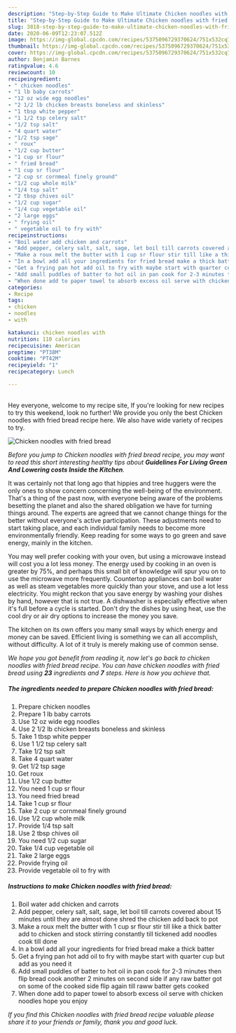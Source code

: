 ```yaml
---
description: "Step-by-Step Guide to Make Ultimate Chicken noodles with fried bread"
title: "Step-by-Step Guide to Make Ultimate Chicken noodles with fried bread"
slug: 3818-step-by-step-guide-to-make-ultimate-chicken-noodles-with-fried-bread
date: 2020-06-09T12:23:07.512Z
image: https://img-global.cpcdn.com/recipes/5375096729370624/751x532cq70/chicken-noodles-with-fried-bread-recipe-main-photo.jpg
thumbnail: https://img-global.cpcdn.com/recipes/5375096729370624/751x532cq70/chicken-noodles-with-fried-bread-recipe-main-photo.jpg
cover: https://img-global.cpcdn.com/recipes/5375096729370624/751x532cq70/chicken-noodles-with-fried-bread-recipe-main-photo.jpg
author: Benjamin Barnes
ratingvalue: 4.6
reviewcount: 10
recipeingredient:
- " chicken noodles"
- "1 lb baby carrots"
- "12 oz wide egg noodles"
- "2 1/2 lb chicken breasts boneless and skinless"
- "1 tbsp white pepper"
- "1 1/2 tsp celery salt"
- "1/2 tsp salt"
- "4 quart water"
- "1/2 tsp sage"
- " roux"
- "1/2 cup butter"
- "1 cup sr flour"
- " fried bread"
- "1 cup sr flour"
- "2 cup sr cornmeal finely ground"
- "1/2 cup whole milk"
- "1/4 tsp salt"
- "2 tbsp chives oil"
- "1/2 cup sugar"
- "1/4 cup vegetable oil"
- "2 large eggs"
- " frying oil"
- " vegetable oil to fry with"
recipeinstructions:
- "Boil water add chicken and carrots"
- "Add pepper, celery salt, salt, sage, let boil till carrots covered about 15 minutes until they are almost done shred the chicken add back to pot"
- "Make a roux melt the butter with 1 cup sr flour stir till like a thick batter add to chicken and stock stirring constantly till tickened add noodles cook till done"
- "In a bowl add all your ingredients for fried bread make a thick batter"
- "Get a frying pan hot add oil to fry with maybe start with quarter cup but add as you need it"
- "Add small puddles of batter to hot oil in pan cook for 2-3 minutes then flip bread cook another 2 minutes on second side if any raw batter got on some of the cooked side flip again till raww batter gets cooked"
- "When done add to paper towel to absorb excess oil serve with chicken noodles hope you enjoy"
categories:
- Recipe
tags:
- chicken
- noodles
- with

katakunci: chicken noodles with 
nutrition: 110 calories
recipecuisine: American
preptime: "PT38M"
cooktime: "PT42M"
recipeyield: "1"
recipecategory: Lunch

---
```

<br>
Hey everyone, welcome to my recipe site, If you're looking for new recipes to try this weekend, look no further! We provide you only the best Chicken noodles with fried bread recipe here. We also have wide variety of recipes to try.
<br>


![Chicken noodles with fried bread](https://img-global.cpcdn.com/recipes/5375096729370624/751x532cq70/chicken-noodles-with-fried-bread-recipe-main-photo.jpg)

<i>Before you jump to Chicken noodles with fried bread recipe, you may want to read this short interesting healthy tips about 
<strong>Guidelines For Living Green And Lowering costs Inside the Kitchen</strong>.</i>
</br>

It was certainly not that long ago that hippies and tree huggers were the only ones to show concern concerning the well-being of the environment. That's a thing of the past now, with everyone being aware of the problems besetting the planet and also the shared obligation we have for turning things around. The experts are agreed that we cannot change things for the better without everyone's active participation. These adjustments need to start taking place, and each individual family needs to become more environmentally friendly. Keep reading for some ways to go green and save energy, mainly in the kitchen.

You may well prefer cooking with your oven, but using a microwave instead will cost you a lot less money. The energy used by cooking in an oven is greater by 75%, and perhaps this small bit of knowledge will spur you on to use the microwave more frequently. Countertop appliances can boil water as well as steam vegetables more quickly than your stove, and use a lot less electricity. You might reckon that you save energy by washing your dishes by hand, however that is not true. A dishwasher is especially effective when it's full before a cycle is started. Don't dry the dishes by using heat, use the cool dry or air dry options to increase the money you save.

The kitchen on its own offers you many small ways by which energy and money can be saved. Efficient living is something we can all accomplish, without difficulty. A lot of it truly is merely making use of common sense.


<i>We hope you got benefit from reading it, now let's go back to chicken noodles with fried bread recipe. You can have chicken noodles with fried bread using <strong>23</strong> ingredients and <strong>7</strong> steps. Here is how you achieve that.
</i>

##### The ingredients needed to prepare Chicken noodles with fried bread:

1. Prepare  chicken noodles
1. Prepare 1 lb baby carrots
1. Use 12 oz wide egg noodles
1. Use 2 1/2 lb chicken breasts boneless and skinless
1. Take 1 tbsp white pepper
1. Use 1 1/2 tsp celery salt
1. Take 1/2 tsp salt
1. Take 4 quart water
1. Get 1/2 tsp sage
1. Get  roux
1. Use 1/2 cup butter
1. You need 1 cup sr flour
1. You need  fried bread
1. Take 1 cup sr flour
1. Take 2 cup sr cornmeal finely ground
1. Use 1/2 cup whole milk
1. Provide 1/4 tsp salt
1. Use 2 tbsp chives oil
1. You need 1/2 cup sugar
1. Take 1/4 cup vegetable oil
1. Take 2 large eggs
1. Provide  frying oil
1. Provide  vegetable oil to fry with


##### Instructions to make Chicken noodles with fried bread:

1. Boil water add chicken and carrots
1. Add pepper, celery salt, salt, sage, let boil till carrots covered about 15 minutes until they are almost done shred the chicken add back to pot
1. Make a roux melt the butter with 1 cup sr flour stir till like a thick batter add to chicken and stock stirring constantly till tickened add noodles cook till done
1. In a bowl add all your ingredients for fried bread make a thick batter
1. Get a frying pan hot add oil to fry with maybe start with quarter cup but add as you need it
1. Add small puddles of batter to hot oil in pan cook for 2-3 minutes then flip bread cook another 2 minutes on second side if any raw batter got on some of the cooked side flip again till raww batter gets cooked
1. When done add to paper towel to absorb excess oil serve with chicken noodles hope you enjoy


<i>If you find this Chicken noodles with fried bread recipe valuable please share it to your friends or family, thank you and good luck.</i>
